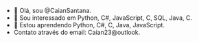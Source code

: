 - 👋 Olá, sou @CaianSantana.
- 👀 Sou interessado em Python, C#, JavaScript, C, SQL, Java, C.
- 🌱 Estou aprendendo Python, C#, C, Java, JavaScript.
- Contato através do email: Caian23@outlook.

<!---
CaianSantana/CaianSantana is a ✨ special ✨ repository because its `README.md` (this file) appears on your GitHub profile.
You can click the Preview link to take a look at your changes.
--->
